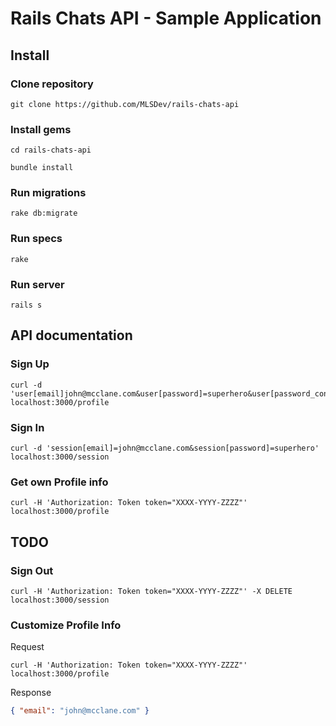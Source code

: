# Rails Chats API - Sample Application

## Install

### Clone repository
```
git clone https://github.com/MLSDev/rails-chats-api
```

### Install gems
```
cd rails-chats-api
```

```
bundle install
```

### Run migrations
```
rake db:migrate
```

### Run specs
```
rake
```

### Run server
```
rails s
```

## API documentation

### Sign Up
```
curl -d 'user[email]john@mcclane.com&user[password]=superhero&user[password_confirmation]=superhero' localhost:3000/profile
```

### Sign In
```
curl -d 'session[email]=john@mcclane.com&session[password]=superhero' localhost:3000/session
```

### Get own Profile info
```
curl -H 'Authorization: Token token="XXXX-YYYY-ZZZZ"' localhost:3000/profile
```

## TODO

### Sign Out

```
curl -H 'Authorization: Token token="XXXX-YYYY-ZZZZ"' -X DELETE localhost:3000/session
```

### Customize Profile Info

Request
```
curl -H 'Authorization: Token token="XXXX-YYYY-ZZZZ"' localhost:3000/profile
```

Response
```json
{ "email": "john@mcclane.com" }
```
